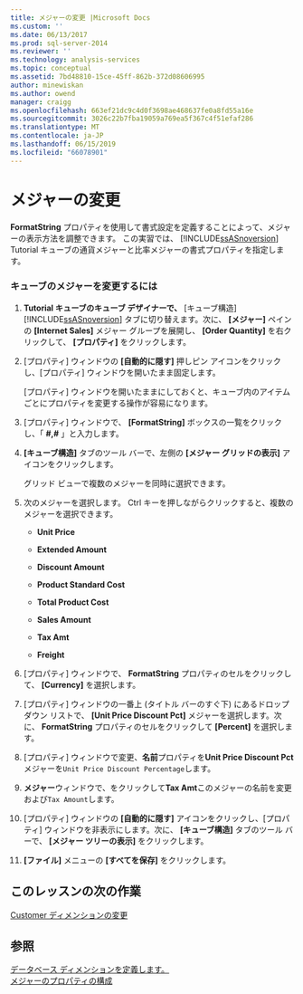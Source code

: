 ```yaml
---
title: メジャーの変更 |Microsoft Docs
ms.custom: ''
ms.date: 06/13/2017
ms.prod: sql-server-2014
ms.reviewer: ''
ms.technology: analysis-services
ms.topic: conceptual
ms.assetid: 7bd48810-15ce-45ff-862b-372d08606995
author: minewiskan
ms.author: owend
manager: craigg
ms.openlocfilehash: 663ef21dc9c4d0f3698ae468637fe0a8fd55a16e
ms.sourcegitcommit: 3026c22b7fba19059a769ea5f367c4f51efaf286
ms.translationtype: MT
ms.contentlocale: ja-JP
ms.lasthandoff: 06/15/2019
ms.locfileid: "66078901"
---
```

# <a name="modifying-measures"></a>メジャーの変更
  **FormatString** プロパティを使用して書式設定を定義することによって、メジャーの表示方法を調整できます。 この実習では、 [!INCLUDE[ssASnoversion](../includes/ssasnoversion-md.md)] Tutorial キューブの通貨メジャーと比率メジャーの書式プロパティを指定します。  
  
### <a name="to-modify-the-measures-of-the-cube"></a>キューブのメジャーを変更するには  
  
1.  **Tutorial キューブのキューブ デザイナーで、** [キューブ構造] [!INCLUDE[ssASnoversion](../includes/ssasnoversion-md.md)] タブに切り替えます。次に、 **[メジャー]** ペインの **[Internet Sales]** メジャー グループを展開し、 **[Order Quantity]** を右クリックして、 **[プロパティ]** をクリックします。  
  
2.  [プロパティ] ウィンドウの **[自動的に隠す]** 押しピン アイコンをクリックし、[プロパティ] ウィンドウを開いたまま固定します。  
  
     [プロパティ] ウィンドウを開いたままにしておくと、キューブ内のアイテムごとにプロパティを変更する操作が容易になります。  
  
3.  [プロパティ] ウィンドウで、 **[FormatString]** ボックスの一覧をクリックし、「 **#,#** 」と入力します。  
  
4.  **[キューブ構造]** タブのツール バーで、左側の **[メジャー グリッドの表示]** アイコンをクリックします。  
  
     グリッド ビューで複数のメジャーを同時に選択できます。  
  
5.  次のメジャーを選択します。 Ctrl キーを押しながらクリックすると、複数のメジャーを選択できます。  
  
    -   **Unit Price**  
  
    -   **Extended Amount**  
  
    -   **Discount Amount**  
  
    -   **Product Standard Cost**  
  
    -   **Total Product Cost**  
  
    -   **Sales Amount**  
  
    -   **Tax Amt**  
  
    -   **Freight**  
  
6.  [プロパティ] ウィンドウで、 **FormatString** プロパティのセルをクリックして、 **[Currency]** を選択します。  
  
7.  [プロパティ] ウィンドウの一番上 (タイトル バーのすぐ下) にあるドロップダウン リストで、 **[Unit Price Discount Pct]** メジャーを選択します。次に、 **FormatString** プロパティのセルをクリックして **[Percent]** を選択します。  
  
8.  [プロパティ] ウィンドウで変更、**名前**プロパティを**Unit Price Discount Pct**メジャーを`Unit Price Discount Percentage`します。  
  
9. **メジャー**ウィンドウで、をクリックして**Tax Amt**このメジャーの名前を変更および`Tax Amount`します。  
  
10. [プロパティ] ウィンドウの **[自動的に隠す]** アイコンをクリックし、[プロパティ] ウィンドウを非表示にします。次に、 **[キューブ構造]** タブのツール バーで、 **[メジャー ツリーの表示]** をクリックします。  
  
11. **[ファイル]** メニューの **[すべてを保存]** をクリックします。  
  
## <a name="next-task-in-lesson"></a>このレッスンの次の作業  
 [Customer ディメンションの変更](lesson-3-2-modifying-the-customer-dimension.md)  
  
## <a name="see-also"></a>参照  
 [データベース ディメンションを定義します。](multidimensional-models/define-database-dimensions.md)   
 [メジャーのプロパティの構成](multidimensional-models/configure-measure-properties.md)  
  
  
